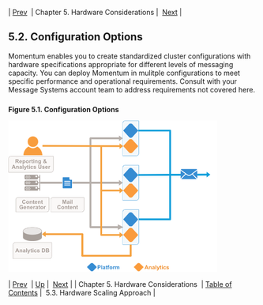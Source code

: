 | [Prev](hardware.requirements)  | Chapter 5. Hardware Considerations |  [Next](hardware.scaling) |

## 5.2. Configuration Options

Momentum enables you to create standardized cluster configurations with hardware specifications appropriate for different levels of messaging capacity. You can deploy Momentum in mulitple configurations to meet specific performance and operational requirements. Consult with your Message Systems account team to address requirements not covered here.

### 

<a name="config_options.image"></a>

**Figure 5.1. Configuration Options**

![Configuration Options](images/config_options.png)

| [Prev](hardware.requirements)  | [Up](hardware.requirements) |  [Next](hardware.scaling) |
| Chapter 5. Hardware Considerations  | [Table of Contents](index) |  5.3. Hardware Scaling Approach |

